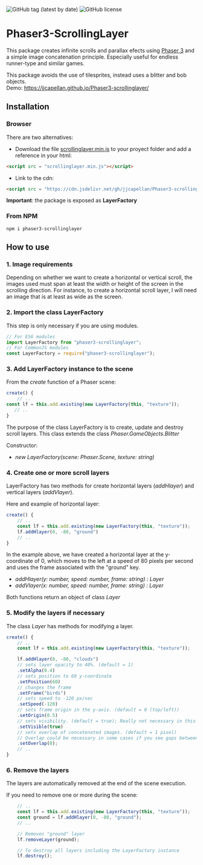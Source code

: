 ![GitHub tag (latest by date)](https://img.shields.io/github/tag-date/jjcapellan/Phaser3-scrollinglayer.svg)
![GitHub license](https://img.shields.io/github/license/jjcapellan/Phaser3-scrollinglayer.svg)
# Phaser3-ScrollingLayer
This package creates infinite scrolls and parallax efects using [Phaser 3](https://github.com/photonstorm/phaser) and a simple image concatenation principle. Especially useful for endless runner-type and similar games.  

This package avoids the use of tilesprites, instead uses a blitter and bob objects.  
Demo: https://jjcapellan.github.io/Phaser3-scrollinglayer/  
## Installation
### Browser
There are two alternatives:
* Download the file [scrollinglayer.min.js](https://cdn.jsdelivr.net/gh/jjcapellan/Phaser3-scrollinglayer@3.0.0/dist/scrollinglayer.min.js) to your proyect folder and add a reference in your html:
```html
<script src = "scrollinglayer.min.js"></script>
```  
* Link to the cdn:
```html
<script src = "https://cdn.jsdelivr.net/gh/jjcapellan/Phaser3-scrollinglayer@3.0.0/dist/scrollinglayer.min.js"></script>
```  
**Important**: the package is exposed as **LayerFactory**
### From NPM
```
npm i phaser3-scrollinglayer
```


## How to use
### 1. Image requirements
Depending on whether we want to create a horizontal or vertical scroll, the images used must span at least the width or height of the screen in the scrolling direction. For instance, to create a horizontal scroll layer, I will need an image that is at least as wide as the screen.
### 2. Import the class LayerFactory
This step is only necessary if you are using modules.
```js
// For ES6 modules
import LayerFactory from "phaser3-scrollinglayer";
// For CommonJS modules
const LayerFactory = require("phaser3-scrollinglayer");
```
### 3. Add LayerFactory instance to the scene
From the *create* function of a Phaser scene:
```js
create() {
    // ..
const lf = this.add.existing(new LayerFactory(this, "texture"));
   // ..
}
```
The purpose of the class LayerFactory is to create, update and destroy scroll layers. This class extends the class *Phaser.GameObjects.Blitter*  

Constructor:  
* *new LayerFactory(scene: Phaser.Scene, texture: string)*
### 4. Create one or more scroll layers
LayerFactory has two methods for create horizontal layers (*addHlayer*) and vertical layers (*addVlayer*).  

Here and example of horizontal layer:
```js
create() {
    // ..
    const lf = this.add.existing(new LayerFactory(this, "texture"));
    lf.addHlayer(0, -80, "ground")
    // ..
}
```
In the example above, we have created a horizontal layer at the y-coordinate of 0, which moves to the left at a speed of 80 pixels per second and uses the frame associated with the "ground" key.
* *addHlayer(y: number, speed: number, frame: string) : Layer*
* *addVlayer(x: number, speed: number, frame: string) : Layer*  

Both functions return an object of class *Layer*
### 5. Modify the layers if necessary
The class *Layer* has methods for modifying a layer.  
```js
create() {
    // ..
    const lf = this.add.existing(new LayerFactory(this, "texture"));

    lf.addHlayer(0, -80, "clouds")
    // sets layer opacity to 40%. (default = 1)
    .setAlpha(0.4)
    // sets position to 60 y-coordinate
    .setPosition(60)
    // changes the frame
    .setFrame("birds")
    // sets speed to -120 px/sec
    .setSpeed(-120)
    // sets frame origin in the y-axis. (default = 0 (top/left))
    .setOrigin(0.5)
    // sets visibility. (default = true); Really not necessary in this case.
    .setVisible(true)
    // sets overlap of concatenated images. (default = 1 pixel)
    // Overlap could be necessary in some cases if you see gaps between images.
    .setOverlap(0);
    // ..
}
```
### 6. Remove the layers
The layers are automatically removed at the end of the scene execution.  

If you need to remove one or more during the scene:
```js
    // ..
    const lf = this.add.existing(new LayerFactory(this, "texture"));
    const ground = lf.addHlayer(0, -80, "ground");
    // ..

    // Removes "ground" layer
    lf.removeLayer(ground);

    // To destroy all layers including the LayerFactory instance
    lf.destroy();
```




